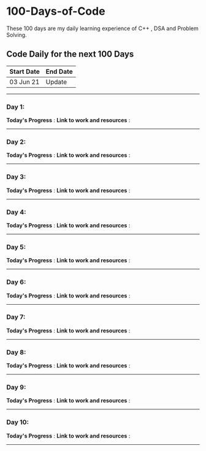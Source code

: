 # 100-Days-of-Code
These 100 days are my daily learning experience of C++ , DSA and Problem Solving. 

## Code Daily for the next 100 Days

| Start Date | End Date | 
| --- | ---|
| 03 Jun 21 | Update |

---

### Day 1: 
**Today's Progress** : 
**Link to work and resources** : 

---

### Day 2: 
**Today's Progress** : 
**Link to work and resources** : 

---

### Day 3: 
**Today's Progress** : 
**Link to work and resources** : 

---

### Day 4: 
**Today's Progress** : 
**Link to work and resources** : 

---

### Day 5: 
**Today's Progress** : 
**Link to work and resources** : 

---

### Day 6: 
**Today's Progress** : 
**Link to work and resources** : 

---

### Day 7: 
**Today's Progress** : 
**Link to work and resources** : 

---

### Day 8: 
**Today's Progress** : 
**Link to work and resources** : 

---

### Day 9: 
**Today's Progress** : 
**Link to work and resources** : 

---

### Day 10: 
**Today's Progress** : 
**Link to work and resources** : 

---

